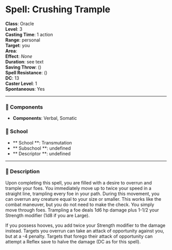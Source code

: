 
# Spell: Crushing Trample
**Class**: Oracle  
**Level**: 3  
**Casting Time**: 1 action  
**Range**: personal  
**Target**: you  
**Area**:   
**Effect**: _None_  
**Duration**: see text  
**Saving Throw**:  ()  
**Spell Resistance**:  ()  
**DC**: 13  
**Caster Level**: 1  
**Spontaneous**: Yes

---

### 🔮 Components
- **Components**: Verbal, Somatic

### 🏫 School
- ** School **: Transmutation
- ** Subschool **: undefined
- ** Descriptor **: undefined
---

### 📜 Description
Upon completing this spell, you are filled with a desire to overrun and trample your foes. You immediately move up to twice your speed in a straight line, trampling every foe in your path. During this movement, you can overrun any creature equal to your size or smaller. This works like the combat maneuver, but you do not need to make the check. You simply move through foes. Trampling a foe deals 1d6 hp damage plus 1-1/2 your Strength modifier (1d8 if you are Large).

If you possess hooves, you add twice your Strength modifier to the damage instead. Targets you overrun can take an attack of opportunity against you, but at a -4 penalty. Targets that forego their attack of opportunity can attempt a Reflex save to halve the damage (DC as for this spell).

